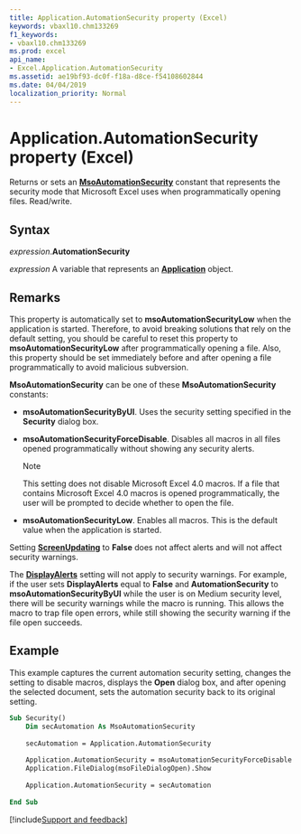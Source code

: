 ```yaml
---
title: Application.AutomationSecurity property (Excel)
keywords: vbaxl10.chm133269
f1_keywords:
- vbaxl10.chm133269
ms.prod: excel
api_name:
- Excel.Application.AutomationSecurity
ms.assetid: ae19bf93-dc0f-f18a-d8ce-f54108602844
ms.date: 04/04/2019
localization_priority: Normal
---
```



# Application.AutomationSecurity property (Excel)

Returns or sets an **[MsoAutomationSecurity](Office.MsoAutomationSecurity.md)** constant that represents the security mode that Microsoft Excel uses when programmatically opening files. Read/write.


## Syntax

_expression_.**AutomationSecurity**

_expression_ A variable that represents an **[Application](Excel.Application(object).md)** object.


## Remarks

This property is automatically set to **msoAutomationSecurityLow** when the application is started. Therefore, to avoid breaking solutions that rely on the default setting, you should be careful to reset this property to **msoAutomationSecurityLow** after programmatically opening a file. Also, this property should be set immediately before and after opening a file programmatically to avoid malicious subversion.

**MsoAutomationSecurity** can be one of these **MsoAutomationSecurity** constants:

- **msoAutomationSecurityByUI**. Uses the security setting specified in the **Security** dialog box.

- **msoAutomationSecurityForceDisable**. Disables all macros in all files opened programmatically without showing any security alerts. 

  > [!NOTE] 
  > This setting does not disable Microsoft Excel 4.0 macros. If a file that contains Microsoft Excel 4.0 macros is opened programmatically, the user will be prompted to decide whether to open the file.

- **msoAutomationSecurityLow**. Enables all macros. This is the default value when the application is started.

Setting **[ScreenUpdating](Excel.Application.ScreenUpdating.md)** to **False** does not affect alerts and will not affect security warnings. 

The **[DisplayAlerts](Excel.Application.DisplayAlerts.md)** setting will not apply to security warnings. For example, if the user sets **DisplayAlerts** equal to **False** and **AutomationSecurity** to **msoAutomationSecurityByUI** while the user is on Medium security level, there will be security warnings while the macro is running. This allows the macro to trap file open errors, while still showing the security warning if the file open succeeds.


## Example

This example captures the current automation security setting, changes the setting to disable macros, displays the **Open** dialog box, and after opening the selected document, sets the automation security back to its original setting.

```vb
Sub Security() 
    Dim secAutomation As MsoAutomationSecurity 
 
    secAutomation = Application.AutomationSecurity 
 
    Application.AutomationSecurity = msoAutomationSecurityForceDisable 
    Application.FileDialog(msoFileDialogOpen).Show 
 
    Application.AutomationSecurity = secAutomation 
 
End Sub
```




[!include[Support and feedback](~/includes/feedback-boilerplate.md)]

